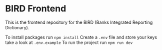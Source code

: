 # BIRD Frontend

This is the frontend repository for the BIRD (Banks Integrated Reporting Dictionary).

To install packages run `npm install`
Create a `.env` file and store your keys take a look at `.env.example`
To run the project run `npm run dev`
